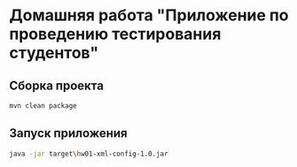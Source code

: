 # Домашняя работа "Приложение по проведению тестирования студентов"

## Сборка проекта
```bash
mvn clean package
```

## Запуск приложения
```bash
java -jar target\hw01-xml-config-1.0.jar
```
